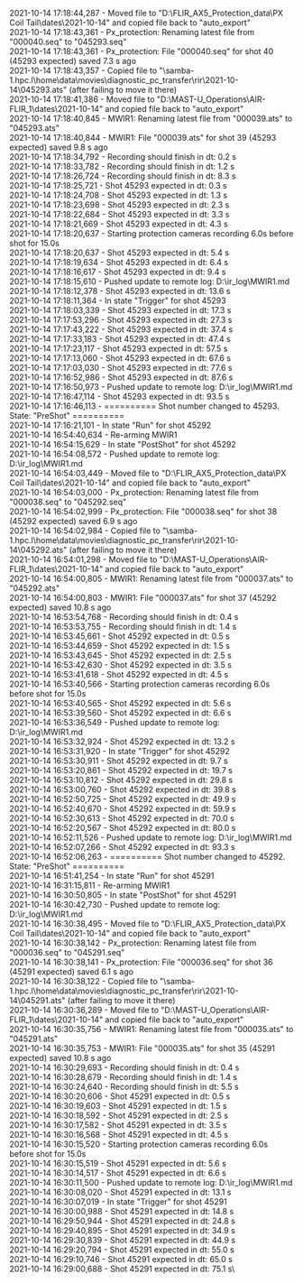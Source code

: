 2021-10-14 17:18:44,287 - Moved file to "D:\FLIR_AX5_Protection_data\PX Coil Tail\dates\2021-10-14" and copied file back to "auto_export"\
2021-10-14 17:18:43,361 - Px_protection: Renaming latest file from "000040.seq" to "045293.seq"\
2021-10-14 17:18:43,361 - Px_protection: File "000040.seq" for shot 40 (45293 expected) saved 7.3 s ago\
2021-10-14 17:18:43,357 - Copied file to "\\samba-1.hpc.l\home\data\movies\diagnostic_pc_transfer\rir\2021-10-14\045293.ats" (after failing to move it there)\
2021-10-14 17:18:41,386 - Moved file to "D:\MAST-U_Operations\AIR-FLIR_1\dates\2021-10-14" and copied file back to "auto_export"\
2021-10-14 17:18:40,845 - MWIR1: Renaming latest file from "000039.ats" to "045293.ats"\
2021-10-14 17:18:40,844 - MWIR1: File "000039.ats" for shot 39 (45293 expected) saved 9.8 s ago\
2021-10-14 17:18:34,792 - Recording should finish in dt: 0.2 s\
2021-10-14 17:18:33,782 - Recording should finish in dt: 1.2 s\
2021-10-14 17:18:26,724 - Recording should finish in dt: 8.3 s\
2021-10-14 17:18:25,721 - Shot 45293 expected in dt: 0.3 s\
2021-10-14 17:18:24,708 - Shot 45293 expected in dt: 1.3 s\
2021-10-14 17:18:23,698 - Shot 45293 expected in dt: 2.3 s\
2021-10-14 17:18:22,684 - Shot 45293 expected in dt: 3.3 s\
2021-10-14 17:18:21,669 - Shot 45293 expected in dt: 4.3 s\
2021-10-14 17:18:20,637 - Starting protection cameras recording 6.0s before shot for 15.0s\
2021-10-14 17:18:20,637 - Shot 45293 expected in dt: 5.4 s\
2021-10-14 17:18:19,634 - Shot 45293 expected in dt: 6.4 s\
2021-10-14 17:18:16,617 - Shot 45293 expected in dt: 9.4 s\
2021-10-14 17:18:15,610 - Pushed update to remote log: D:\ir_log\MWIR1.md\
2021-10-14 17:18:12,378 - Shot 45293 expected in dt: 13.6 s\
2021-10-14 17:18:11,364 - In state "Trigger" for shot 45293\
2021-10-14 17:18:03,339 - Shot 45293 expected in dt: 17.3 s\
2021-10-14 17:17:53,296 - Shot 45293 expected in dt: 27.3 s\
2021-10-14 17:17:43,222 - Shot 45293 expected in dt: 37.4 s\
2021-10-14 17:17:33,183 - Shot 45293 expected in dt: 47.4 s\
2021-10-14 17:17:23,117 - Shot 45293 expected in dt: 57.5 s\
2021-10-14 17:17:13,060 - Shot 45293 expected in dt: 67.6 s\
2021-10-14 17:17:03,030 - Shot 45293 expected in dt: 77.6 s\
2021-10-14 17:16:52,986 - Shot 45293 expected in dt: 87.6 s\
2021-10-14 17:16:50,973 - Pushed update to remote log: D:\ir_log\MWIR1.md\
2021-10-14 17:16:47,114 - Shot 45293 expected in dt: 93.5 s\
2021-10-14 17:16:46,113 - ========== Shot number changed to 45293. State: "PreShot" ==========\
2021-10-14 17:16:21,101 - In state "Run" for shot 45292\
2021-10-14 16:54:40,634 - Re-arming MWIR1\
2021-10-14 16:54:15,629 - In state "PostShot" for shot 45292\
2021-10-14 16:54:08,572 - Pushed update to remote log: D:\ir_log\MWIR1.md\
2021-10-14 16:54:03,449 - Moved file to "D:\FLIR_AX5_Protection_data\PX Coil Tail\dates\2021-10-14" and copied file back to "auto_export"\
2021-10-14 16:54:03,000 - Px_protection: Renaming latest file from "000038.seq" to "045292.seq"\
2021-10-14 16:54:02,999 - Px_protection: File "000038.seq" for shot 38 (45292 expected) saved 6.9 s ago\
2021-10-14 16:54:02,984 - Copied file to "\\samba-1.hpc.l\home\data\movies\diagnostic_pc_transfer\rir\2021-10-14\045292.ats" (after failing to move it there)\
2021-10-14 16:54:01,298 - Moved file to "D:\MAST-U_Operations\AIR-FLIR_1\dates\2021-10-14" and copied file back to "auto_export"\
2021-10-14 16:54:00,805 - MWIR1: Renaming latest file from "000037.ats" to "045292.ats"\
2021-10-14 16:54:00,803 - MWIR1: File "000037.ats" for shot 37 (45292 expected) saved 10.8 s ago\
2021-10-14 16:53:54,768 - Recording should finish in dt: 0.4 s\
2021-10-14 16:53:53,755 - Recording should finish in dt: 1.4 s\
2021-10-14 16:53:45,661 - Shot 45292 expected in dt: 0.5 s\
2021-10-14 16:53:44,659 - Shot 45292 expected in dt: 1.5 s\
2021-10-14 16:53:43,645 - Shot 45292 expected in dt: 2.5 s\
2021-10-14 16:53:42,630 - Shot 45292 expected in dt: 3.5 s\
2021-10-14 16:53:41,618 - Shot 45292 expected in dt: 4.5 s\
2021-10-14 16:53:40,566 - Starting protection cameras recording 6.0s before shot for 15.0s\
2021-10-14 16:53:40,565 - Shot 45292 expected in dt: 5.6 s\
2021-10-14 16:53:39,560 - Shot 45292 expected in dt: 6.6 s\
2021-10-14 16:53:36,549 - Pushed update to remote log: D:\ir_log\MWIR1.md\
2021-10-14 16:53:32,924 - Shot 45292 expected in dt: 13.2 s\
2021-10-14 16:53:31,920 - In state "Trigger" for shot 45292\
2021-10-14 16:53:30,911 - Shot 45292 expected in dt: 9.7 s\
2021-10-14 16:53:20,861 - Shot 45292 expected in dt: 19.7 s\
2021-10-14 16:53:10,812 - Shot 45292 expected in dt: 29.8 s\
2021-10-14 16:53:00,760 - Shot 45292 expected in dt: 39.8 s\
2021-10-14 16:52:50,725 - Shot 45292 expected in dt: 49.9 s\
2021-10-14 16:52:40,670 - Shot 45292 expected in dt: 59.9 s\
2021-10-14 16:52:30,613 - Shot 45292 expected in dt: 70.0 s\
2021-10-14 16:52:20,567 - Shot 45292 expected in dt: 80.0 s\
2021-10-14 16:52:11,526 - Pushed update to remote log: D:\ir_log\MWIR1.md\
2021-10-14 16:52:07,266 - Shot 45292 expected in dt: 93.3 s\
2021-10-14 16:52:06,263 - ========== Shot number changed to 45292. State: "PreShot" ==========\
2021-10-14 16:51:41,254 - In state "Run" for shot 45291\
2021-10-14 16:31:15,811 - Re-arming MWIR1\
2021-10-14 16:30:50,805 - In state "PostShot" for shot 45291\
2021-10-14 16:30:42,730 - Pushed update to remote log: D:\ir_log\MWIR1.md\
2021-10-14 16:30:38,495 - Moved file to "D:\FLIR_AX5_Protection_data\PX Coil Tail\dates\2021-10-14" and copied file back to "auto_export"\
2021-10-14 16:30:38,142 - Px_protection: Renaming latest file from "000036.seq" to "045291.seq"\
2021-10-14 16:30:38,141 - Px_protection: File "000036.seq" for shot 36 (45291 expected) saved 6.1 s ago\
2021-10-14 16:30:38,122 - Copied file to "\\samba-1.hpc.l\home\data\movies\diagnostic_pc_transfer\rir\2021-10-14\045291.ats" (after failing to move it there)\
2021-10-14 16:30:36,289 - Moved file to "D:\MAST-U_Operations\AIR-FLIR_1\dates\2021-10-14" and copied file back to "auto_export"\
2021-10-14 16:30:35,756 - MWIR1: Renaming latest file from "000035.ats" to "045291.ats"\
2021-10-14 16:30:35,753 - MWIR1: File "000035.ats" for shot 35 (45291 expected) saved 10.8 s ago\
2021-10-14 16:30:29,693 - Recording should finish in dt: 0.4 s\
2021-10-14 16:30:28,679 - Recording should finish in dt: 1.4 s\
2021-10-14 16:30:24,640 - Recording should finish in dt: 5.5 s\
2021-10-14 16:30:20,606 - Shot 45291 expected in dt: 0.5 s\
2021-10-14 16:30:19,603 - Shot 45291 expected in dt: 1.5 s\
2021-10-14 16:30:18,592 - Shot 45291 expected in dt: 2.5 s\
2021-10-14 16:30:17,582 - Shot 45291 expected in dt: 3.5 s\
2021-10-14 16:30:16,568 - Shot 45291 expected in dt: 4.5 s\
2021-10-14 16:30:15,520 - Starting protection cameras recording 6.0s before shot for 15.0s\
2021-10-14 16:30:15,519 - Shot 45291 expected in dt: 5.6 s\
2021-10-14 16:30:14,517 - Shot 45291 expected in dt: 6.6 s\
2021-10-14 16:30:11,500 - Pushed update to remote log: D:\ir_log\MWIR1.md\
2021-10-14 16:30:08,020 - Shot 45291 expected in dt: 13.1 s\
2021-10-14 16:30:07,019 - In state "Trigger" for shot 45291\
2021-10-14 16:30:00,988 - Shot 45291 expected in dt: 14.8 s\
2021-10-14 16:29:50,944 - Shot 45291 expected in dt: 24.8 s\
2021-10-14 16:29:40,895 - Shot 45291 expected in dt: 34.9 s\
2021-10-14 16:29:30,839 - Shot 45291 expected in dt: 44.9 s\
2021-10-14 16:29:20,794 - Shot 45291 expected in dt: 55.0 s\
2021-10-14 16:29:10,746 - Shot 45291 expected in dt: 65.0 s\
2021-10-14 16:29:00,688 - Shot 45291 expected in dt: 75.1 s\

